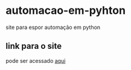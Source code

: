 # automacao-em-pyhton
site para espor automação em python



## link para o site
pode ser acessado [aqui](https://gustavogarciapereira.github.io/automacao-em-pyhton/index.html)

